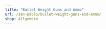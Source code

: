```yaml
---
title: "Bullet Weight Guns and Ammo"
url: /san-pablo/bullet-weight-guns-and-ammo/
shop: Allgemein
---
```

